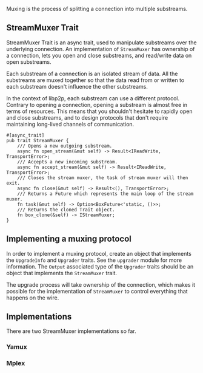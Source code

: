 
Muxing is the process of splitting a connection into multiple substreams.



## StreamMuxer Trait

StreamMuxer Trait is an async trait, used to manipulate substreams over the underlying connection. An implementation of `StreamMuxer` has ownership of a connection, lets you open and close substreams, and read/write data on open substreams.

Each substream of a connection is an isolated stream of data. All the substreams are muxed together so that the data read from or written to each substream doesn't influence the other substreams.

In the context of libp2p, each substream can use a different protocol. Contrary to opening a connection, opening a substream is almost free in terms of resources. This means that you
 shouldn't hesitate to rapidly open and close substreams, and to design protocols that don't require maintaining long-lived channels of communication.
 
```no_run
#[async_trait]
pub trait StreamMuxer {
    /// Opens a new outgoing substream.
    async fn open_stream(&mut self) -> Result<IReadWrite, TransportError>;
    /// Accepts a new incoming substream.
    async fn accept_stream(&mut self) -> Result<IReadWrite, TransportError>;
    /// Closes the stream muxer, the task of stream muxer will then exit.
    async fn close(&mut self) -> Result<(), TransportError>;
    /// Returns a Future which represents the main loop of the stream muxer.
    fn task(&mut self) -> Option<BoxFuture<'static, ()>>;
    /// Returns the cloned Trait object.
    fn box_clone(&self) -> IStreamMuxer;
}

```
## Implementing a muxing protocol

In order to implement a muxing protocol, create an object that implements the `UpgradeInfo` and `Upgrader` traits. See the `upgrader` module for more information. The `Output` associated type of the `Upgrader` traits should be an object that implements the `StreamMuxer` trait.

The upgrade process will take ownership of the connection, which makes it possible for the implementation of `StreamMuxer` to control everything that happens on the wire.

## Implementations

There are two StreamMuxer implementations so far.

### Yamux


### Mplex
